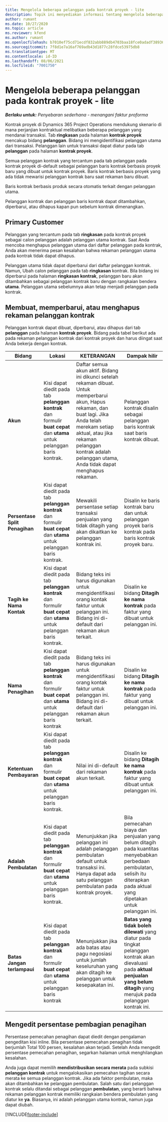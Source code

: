 ```yaml
---
title: Mengelola beberapa pelanggan pada kontrak proyek - lite
description: Topik ini menyediakan informasi tentang mengelola beberapa pelanggan pada kontrak proyek.
author: rumant
ms.date: 10/27/2020
ms.topic: article
ms.reviewer: kfend
ms.author: rumant
ms.openlocfilehash: b7010ef75cd71ecdf832abb889db4703baa18fce0adadf3893621c42002fcab9
ms.sourcegitcommit: 7f8d1e7a16af769adb43d1877c28fdce53975db8
ms.translationtype: MT
ms.contentlocale: id-ID
ms.lasthandoff: 08/06/2021
ms.locfileid: "7001750"
---
```

# <a name="manage-multiple-customers-on-project-contracts---lite"></a>Mengelola beberapa pelanggan pada kontrak proyek - lite

_**Berlaku untuk:** Penyebaran sederhana - menangani faktur proforma_

Kontrak proyek di Dynamics 365 Project Operations mendukung skenario di mana perjanjian kontraktual melibatkan beberapa pelanggan yang mendanai transaksi. Tab **ringkasan** pada halaman **kontrak proyek** mencakup bidang **pelanggan**. Bidang ini mengidentifikasi pelanggan utama dari transaksi. Pelanggan lain untuk transaksi dapat diatur pada tab **pelanggan** pada halaman **kontrak proyek**.

Semua pelanggan kontrak yang tercantum pada tab pelanggan pada kontrak proyek di-default sebagai pelanggan baris kontrak berbasis proyek baru yang dibuat untuk kontrak proyek. Baris kontrak berbasis proyek yang ada tidak mewarisi pelanggan kontrak baru saat rekaman baru dibuat.

Baris kontrak berbasis produk secara otomatis terkait dengan pelanggan utama.

Pelanggan kontrak dan pelanggan baris kontrak dapat ditambahkan, diperbarui, atau dihapus kapan pun sebelum kontrak dimenangkan.

## <a name="primary-customer"></a>Primary Customer

Pelanggan yang tercantum pada tab **ringkasan** pada kontrak proyek sebagai calon pelanggan adalah pelanggan utama kontrak. Saat Anda mencoba menghapus pelanggan utama dari daftar pelanggan pada kontrak, Anda akan menerima pesan kesalahan bahwa rekaman pelanggan utama pada kontrak tidak dapat dihapus.

Pelanggan utama tidak dapat diperbarui dari daftar pelanggan kontrak. Namun, Ubah calon pelanggan pada tab **ringkasan** kontrak. Bila bidang ini diperbarui pada halaman **ringkasan kontrak**, pelanggan baru akan ditambahkan sebagai pelanggan kontrak baru dengan rangkaian bendera **utama**. Pelanggan utama sebelumnya akan tetap menjadi pelanggan pada kontrak.

## <a name="create-update-or-delete-a-contract-customer-record"></a>Membuat, memperbarui, atau menghapus rekaman pelanggan kontrak

Pelanggan kontrak dapat dibuat, diperbarui, atau dihapus dari tab **pelanggan** pada halaman **kontrak proyek**. Bidang pada tabel berikut ada pada rekaman pelanggan kontrak dari kontrak proyek dan harus diingat saat Anda bekerja dengan kontrak.

| Bidang | Lokasi | KETERANGAN | Dampak hilir |
| --- | --- | --- | --- |
| **Akun** | Kisi dapat diedit pada tab **pelanggan kontrak** dan formulir **buat cepat** dan **utama** untuk pelanggan baris kontrak. | Daftar semua akun aktif. Bidang ini dikunci setelah rekaman dibuat. Untuk memperbarui akun, Hapus rekaman, dan buat lagi. Jika Anda telah merekam setiap aktual, atau jika rekaman pelanggan kontrak adalah pelanggan utama, Anda tidak dapat menghapus rekaman. | Pelanggan kontrak disalin sebagai pelanggan baris kontrak saat baris kontrak dibuat. |
| **Persentase Split Penagihan** | Kisi dapat diedit pada tab **pelanggan kontrak** dan formulir **buat cepat** dan **utama** untuk pelanggan baris kontrak. | Mewakili persentase setiap transaksi penjualan yang tidak ditagih yang akan dikaitkan ke pelanggan kontrak ini. | Disalin ke baris kontrak baru dan untuk pelanggan proyek baris kontrak pada baris kontrak proyek baru. |
| **Tagih ke Nama Kontak** | Kisi dapat diedit pada tab **pelanggan kontrak** dan formulir **buat cepat** dan **utama** untuk pelanggan baris kontrak. | Bidang teks ini harus digunakan untuk mengidentifikasi orang kontak faktur untuk pelanggan ini. Bidang ini di-default dari rekaman akun terkait. | Disalin ke bidang **Ditagih ke nama kontrak** pada faktur yang dibuat untuk pelanggan ini. |
| **Nama Penagihan** | Kisi dapat diedit pada tab **pelanggan kontrak** dan formulir **buat cepat** dan **utama** untuk pelanggan baris kontrak | Bidang teks ini harus digunakan untuk mengidentifikasi orang kontak faktur untuk pelanggan ini. Bidang ini di-default dari rekaman akun terkait. | Disalin ke bidang **Ditagih ke nama kontrak** pada faktur yang dibuat untuk pelanggan ini. |
| **Ketentuan Pembayaran** | Kisi dapat diedit pada tab **pelanggan kontrak** dan formulir **buat cepat** dan **utama** untuk pelanggan baris kontrak. | Nilai ini di-default dari rekaman akun terkait. | Disalin ke bidang **Ditagih ke nama kontrak** pada faktur yang dibuat untuk pelanggan ini. |
| **Adalah Pembulatan** | Kisi dapat diedit pada tab **pelanggan kontrak** dan formulir **buat cepat** dan **utama** untuk pelanggan baris kontrak. | Menunjukkan jika pelanggan ini adalah pelanggan pembulatan default untuk transaksi ini. Hanya dapat ada satu pelanggan pembulatan pada kontrak proyek. | Bila pemecahan biaya dan penjualan yang belum ditagih pada kuantitas menyebabkan perbedaan pembulatan, selisih itu diterapkan pada aktual yang dipetakan untuk pelanggan ini. |
| **Batas Jangan terlampaui** | Kisi dapat diedit pada tab **pelanggan kontrak** dan formulir **buat cepat** dan **utama** untuk pelanggan baris kontrak | Menunjukkan jika ada batas atau pagu negosiasi untuk jumlah keseluruhan yang akan ditagih ke pelanggan untuk kesepakatan ini. | **Batas yang tidak boleh dilewati** yang diatur pada tingkat pelanggan kontrak akan dievaluasi pada **aktual penjualan yang belum ditagih** yang merujuk pada pelanggan kontrak ini. |

## <a name="edit-billing-split-percentages"></a>Mengedit persentase pembagian penagihan

Persentase pemecahan penagihan dapat diedit dengan pengalaman pengeditan kisi inline. Bila persentase pemecahan penagihan tidak berjumlah Total 100 persen, kesalahan akan terjadi. Setelah Anda mengedit persentase pemecahan penagihan, segarkan halaman untuk menghilangkan kesalahan.

Anda juga dapat memilih **mendistribusikan secara merata** pada subkisi **pelanggan kontrak** untuk mengalokasikan pemecahan tagihan secara merata ke semua pelanggan kontrak. Jika ada faktor pembulatan, maka akan ditambahkan ke pelanggan pembulatan. Salah satu dari pelanggan kontrak selalu ditandai sebagai pelanggan **pembulatan**, yang berarti bahwa rekaman pelanggan kontrak memiliki rangkaian bendera pembulatan yang diatur ke **ya**. Biasanya, ini adalah pelanggan utama kontrak, namun juga dapat diubah.


[!INCLUDE[footer-include](../../includes/footer-banner.md)]